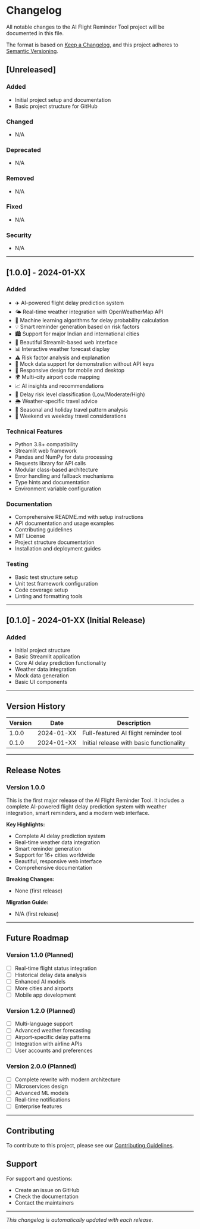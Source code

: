 # Changelog

All notable changes to the AI Flight Reminder Tool project will be documented in this file.

The format is based on [Keep a Changelog](https://keepachangelog.com/en/1.0.0/),
and this project adheres to [Semantic Versioning](https://semver.org/spec/v2.0.0.html).

## [Unreleased]

### Added

- Initial project setup and documentation
- Basic project structure for GitHub

### Changed

- N/A

### Deprecated

- N/A

### Removed

- N/A

### Fixed

- N/A

### Security

- N/A

---

## [1.0.0] - 2024-01-XX

### Added

- ✈️ AI-powered flight delay prediction system
- 🌤️ Real-time weather integration with OpenWeatherMap API
- 🧠 Machine learning algorithms for delay probability calculation
- 💡 Smart reminder generation based on risk factors
- 🏙️ Support for major Indian and international cities
- 🎨 Beautiful Streamlit-based web interface
- 📊 Interactive weather forecast display
- ⚠️ Risk factor analysis and explanation
- 🔄 Mock data support for demonstration without API keys
- 📱 Responsive design for mobile and desktop
- 🌍 Multi-city airport code mapping
- 📈 AI insights and recommendations
- 🎯 Delay risk level classification (Low/Moderate/High)
- 🌦️ Weather-specific travel advice
- 📅 Seasonal and holiday travel pattern analysis
- 🏃 Weekend vs weekday travel considerations

### Technical Features

- Python 3.8+ compatibility
- Streamlit web framework
- Pandas and NumPy for data processing
- Requests library for API calls
- Modular class-based architecture
- Error handling and fallback mechanisms
- Type hints and documentation
- Environment variable configuration

### Documentation

- Comprehensive README.md with setup instructions
- API documentation and usage examples
- Contributing guidelines
- MIT License
- Project structure documentation
- Installation and deployment guides

### Testing

- Basic test structure setup
- Unit test framework configuration
- Code coverage setup
- Linting and formatting tools

---

## [0.1.0] - 2024-01-XX (Initial Release)

### Added

- Initial project structure
- Basic Streamlit application
- Core AI delay prediction functionality
- Weather data integration
- Mock data generation
- Basic UI components

---

## Version History

| Version | Date       | Description                              |
| ------- | ---------- | ---------------------------------------- |
| 1.0.0   | 2024-01-XX | Full-featured AI flight reminder tool    |
| 0.1.0   | 2024-01-XX | Initial release with basic functionality |

---

## Release Notes

### Version 1.0.0

This is the first major release of the AI Flight Reminder Tool. It includes a complete AI-powered flight delay prediction system with weather integration, smart reminders, and a modern web interface.

**Key Highlights:**

- Complete AI delay prediction system
- Real-time weather data integration
- Smart reminder generation
- Support for 16+ cities worldwide
- Beautiful, responsive web interface
- Comprehensive documentation

**Breaking Changes:**

- None (first release)

**Migration Guide:**

- N/A (first release)

---

## Future Roadmap

### Version 1.1.0 (Planned)

- [ ] Real-time flight status integration
- [ ] Historical delay data analysis
- [ ] Enhanced AI models
- [ ] More cities and airports
- [ ] Mobile app development

### Version 1.2.0 (Planned)

- [ ] Multi-language support
- [ ] Advanced weather forecasting
- [ ] Airport-specific delay patterns
- [ ] Integration with airline APIs
- [ ] User accounts and preferences

### Version 2.0.0 (Planned)

- [ ] Complete rewrite with modern architecture
- [ ] Microservices design
- [ ] Advanced ML models
- [ ] Real-time notifications
- [ ] Enterprise features

---

## Contributing

To contribute to this project, please see our [Contributing Guidelines](CONTRIBUTING.md).

## Support

For support and questions:

- Create an issue on GitHub
- Check the documentation
- Contact the maintainers

---

_This changelog is automatically updated with each release._
